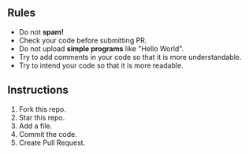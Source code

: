 ## Rules
* Do not <b>spam!</b>
* Check your code before submitting PR.
* Do not upload <b>simple programs</b> like "Hello World".
* Try to add comments in your code so that it is more understandable.
* Try to intend your code so that it is more readable.

## Instructions
1. Fork this repo.
2. Star this repo.
3. Add a file.
4. Commit the code.
5. Create Pull Request.
